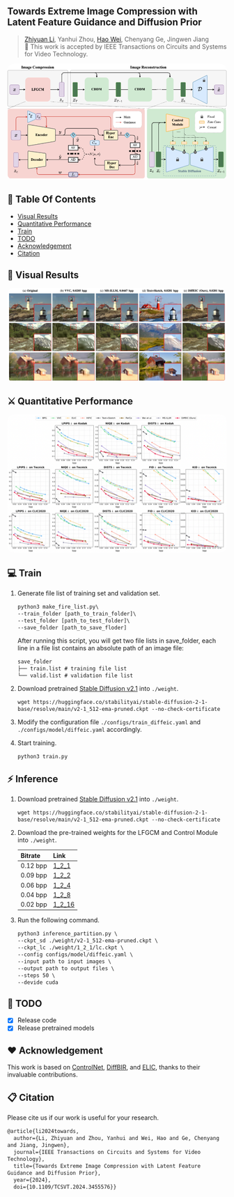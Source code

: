 ## Towards Extreme Image Compression with Latent Feature Guidance and Diffusion Prior

> [Zhiyuan Li](https://github.com/huai-chang), Yanhui Zhou, [Hao Wei](https://github.com/cshw2021), Chenyang Ge, Jingwen Jiang<br>
> :partying_face: This work is accepted by IEEE Transactions on Circuits and Systems for Video Technology.

<p align="center">
    <img src="assets/DiffEIC.png" style="border-radius: 15px"><br>
</p>

## :book: Table Of Contents

- [Visual Results](#visual_results)
- [Quantitative Performance](#quantitative_performance)
- [Train](#train)
- [TODO](#todo)
- [Acknowledgement](#acknowledgement)
- [Citation](#cite)

## <a name="visual_results"></a>:eyes: Visual Results
<p align="center">
    <img src="assets/visual_results.png" style="border-radius: 15px"><br>
</p>

## <a name="quantitative_performance"></a>:crossed_swords: Quantitative Performance
<p align="center">
    <img src="assets/quantitative.png" style="border-radius: 15px"><br>
</p>

## <a name="train"></a>:computer: Train
1. Generate file list of training set and validation set.

   ```
   python3 make_fire_list.py\
   --train_folder [path_to_train_folder]\
   --test_folder [path_to_test_folder]\
   --save_folder [path_to_save_floder]
   ```
   After running this script, you will get two file lists in save_folder, each line in a file list contains an absolute path of an image file:

   ```
   save_folder
   ├── train.list # training file list
   └── valid.list # validation file list
   ```

2. Download pretrained [Stable Diffusion v2.1](https://huggingface.co/stabilityai/stable-diffusion-2-1-base) into `./weight`.
   ```
   wget https://huggingface.co/stabilityai/stable-diffusion-2-1-base/resolve/main/v2-1_512-ema-pruned.ckpt --no-check-certificate
   ```

3. Modify the configuration file `./configs/train_diffeic.yaml` and `./configs/model/diffeic.yaml` accordingly.

4. Start training.
   ```
   python3 train.py
   ```

## :zap: Inference
1. Download pretrained [Stable Diffusion v2.1](https://huggingface.co/stabilityai/stable-diffusion-2-1-base) into `./weight`.
   ```
   wget https://huggingface.co/stabilityai/stable-diffusion-2-1-base/resolve/main/v2-1_512-ema-pruned.ckpt --no-check-certificate
   ```
 
2. Download the pre-trained weights for the LFGCM and Control Module into `./weight`.

    | Bitrate   | Link|
    | --------- | ------------------ |
    | 0.12 bpp  | [1_2_1](https://drive.google.com/drive/folders/1I_ZZZtm65aNqueXzjqpn1-ciEl_wMvCS?usp=sharing)             |
    | 0.09 bpp  | [1_2_2](https://drive.google.com/drive/folders/1I_ZZZtm65aNqueXzjqpn1-ciEl_wMvCS?usp=sharing)             |
    | 0.06 bpp  | [1_2_4](https://drive.google.com/drive/folders/1I_ZZZtm65aNqueXzjqpn1-ciEl_wMvCS?usp=sharing)              |
    | 0.04 bpp  | [1_2_8](https://drive.google.com/drive/folders/1I_ZZZtm65aNqueXzjqpn1-ciEl_wMvCS?usp=sharing)              |
    | 0.02 bpp  | [1_2_16](https://drive.google.com/drive/folders/1I_ZZZtm65aNqueXzjqpn1-ciEl_wMvCS?usp=sharing)              |

3. Run the following command.

   ```
   python3 inference_partition.py \
   --ckpt_sd ./weight/v2-1_512-ema-pruned.ckpt \
   --ckpt_lc ./weight/1_2_1/lc.ckpt \
   --config configs/model/diffeic.yaml \
   --input path to input images \
   --output path to output files \
   --steps 50 \
   --devide cuda 
   ```

## <a name="todo"></a>:memo: TODO
- [x] Release code
- [x] Release pretrained models

## <a name="acknowledgement">:heart: Acknowledgement
This work is based on [ControlNet](https://github.com/lllyasviel/ControlNet), [DiffBIR](https://github.com/XPixelGroup/DiffBIR), and [ELIC](https://github.com/JiangWeibeta/ELIC), thanks to their invaluable contributions.

## <a name="cite"></a>:clipboard: Citation

Please cite us if our work is useful for your research.

```
@article{li2024towards,
  author={Li, Zhiyuan and Zhou, Yanhui and Wei, Hao and Ge, Chenyang and Jiang, Jingwen},
  journal={IEEE Transactions on Circuits and Systems for Video Technology}, 
  title={Towards Extreme Image Compression with Latent Feature Guidance and Diffusion Prior}, 
  year={2024},
  doi={10.1109/TCSVT.2024.3455576}}
```